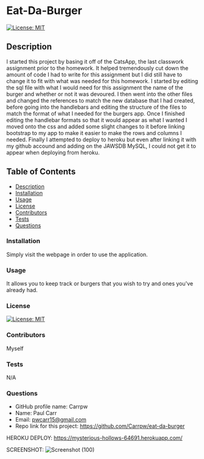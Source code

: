 # Eat-Da-Burger     
  
  [![License: MIT](https://img.shields.io/badge/License-MIT-yellow.svg)](https://opensource.org/licenses/MIT)

  ## Description

  I started this project by basing it off of the CatsApp, the last classwork assignment prior to the homework. It helped tremendously cut down the amount of code I had to write for this assignment but I did still have to change it to fit with what was needed for this homework. I started by editing the sql file with what I would need for this assignment the name of the burger and whether or not it was devoured. I then went into the other files and changed the references to match the new database that I had created, before going into the handlebars and editing the structure of the files to match the format of what I needed for the burgers app. Once I finished editing the handlebar formats so that it would appear as what I wanted I moved onto the css and added some slight changes to it before linking bootstrap to my app to make it easier to make the rows and columns I needed. Finally I attempted to deploy to heroku but even after linking it with my github accound and adding on the JAWSDB MySQL, I could not get it to appear when deploying from heroku.

  ## Table of Contents

  * [Description](#description)
  * [Installation](#installation)
  * [Usage](#usage)
  * [License](#license)
  * [Contributors](#contributors)
  * [Tests](#tests)
  * [Questions](#questions)
  
  ### Installation

  Simply visit the webpage in order to use the application.

  ### Usage

  It allows you to keep track or burgers that you wish to try and ones you've already had.

  ### License

  [![License: MIT](https://img.shields.io/badge/License-MIT-yellow.svg)](https://opensource.org/licenses/MIT)

  ### Contributors

  Myself

  ### Tests

  N/A

  ### Questions

  * GitHub profile name: Carrpw
  * Name: Paul Carr
  * Email: pwcarr15@gmail.com
  * Repo link for this project: https://github.com/Carrpw/eat-da-burger



  HEROKU DEPLOY: https://mysterious-hollows-64691.herokuapp.com/


  SCREENSHOT: ![Screenshot (100)](https://user-images.githubusercontent.com/73077219/101999716-cfe78f00-3cad-11eb-8f60-29eb4ade3a7c.png)